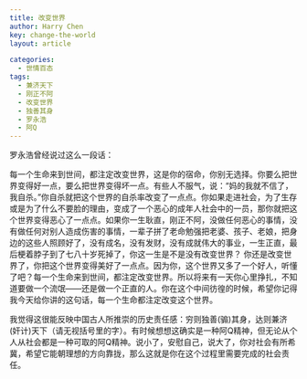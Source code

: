 ```yaml
---
title: 改变世界
author: Harry Chen
key: change-the-world
layout: article

categories:
  - 世情百态
tags:
  - 兼济天下
  - 刚正不阿
  - 改变世界
  - 独善其身
  - 罗永浩
  - 阿Q
---
```


  罗永浩曾经说过这么一段话：

  每一个生命来到世间，都注定改变世界，这是你的宿命，你别无选择。你要么把世界变得好一点，要么把世界变得坏一点。有些人不服气，说：“妈的我就不信了，我自杀。”你自杀就把这个世界的自杀率改变了一点点。你如果走进社会，为了生存或是为了什么不要脸的理由，变成了一个恶心的成年人社会中的一员，那你就把这个世界变得恶心了一点点。如果你一生耿直，刚正不阿，没做任何恶心的事情，没有做任何对别人造成伤害的事情，一辈子拼了老命勉强把老婆、孩子、老娘，把身边的这些人照顾好了，没有成名，没有发财，没有成就伟大的事业，一生正直，最后梗着脖子到了七八十岁死掉了，你这一生是不是没有改变世界？ 你还是改变世界了，你把这个世界变得美好了一点点。因为你，这个世界又多了一个好人，听懂了吧？每一个生命来到世间，都注定改变世界。所以将来有一天你心里挣扎，不知道要做一个流氓——还是做一个正直的人。你在这个中间彷徨的时候，希望你记得我今天给你讲的这句话，每一个生命都注定改变这个世界。

  我觉得这很能反映中国古人所推崇的历史责任感：穷则独善(骟)其身，达则兼济(奸计)天下（请无视括号里的字）。有时候想想这确实是一种阿Q精神，但无论从个人从社会都是一种可取的阿Q精神。说小了，安慰自己，说大了，你对社会有所希冀，希望它能朝理想的方向靠拢，那么这就是你在这个过程里需要完成的社会责任。
